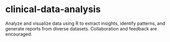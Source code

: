 # clinical-data-analysis
Analyze and visualize data using R to extract insights, identify patterns, and generate reports from diverse datasets. Collaboration and feedback are encouraged.
